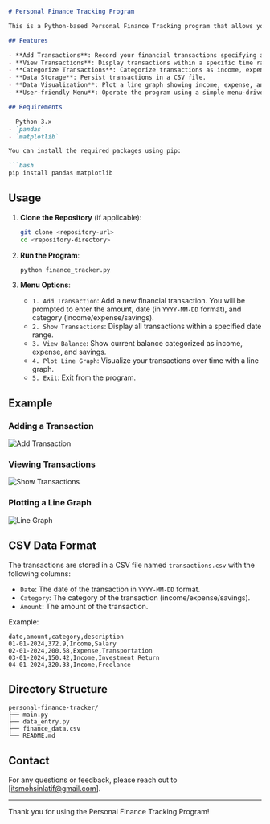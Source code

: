 ```markdown
# Personal Finance Tracking Program

This is a Python-based Personal Finance Tracking program that allows you to efficiently manage and track your financial transactions. You can add transactions, view them within a specific time range, categorize them as income, expense, or savings, and even visualize your financial status with a line graph. The program saves and manages data using a CSV file for persistence.

## Features

- **Add Transactions**: Record your financial transactions specifying amount, date, and category.
- **View Transactions**: Display transactions within a specific time range.
- **Categorize Transactions**: Categorize transactions as income, expense, or savings.
- **Data Storage**: Persist transactions in a CSV file.
- **Data Visualization**: Plot a line graph showing income, expense, and savings over time.
- **User-friendly Menu**: Operate the program using a simple menu-driven interface.

## Requirements

- Python 3.x
- `pandas`
- `matplotlib`

You can install the required packages using pip:

```bash
pip install pandas matplotlib
```

## Usage

1. **Clone the Repository** (if applicable):
    ```bash
    git clone <repository-url>
    cd <repository-directory>
    ```

2. **Run the Program**:
    ```bash
    python finance_tracker.py
    ```

3. **Menu Options**:
    - `1. Add Transaction`: Add a new financial transaction. You will be prompted to enter the amount, date (in `YYYY-MM-DD` format), and category (income/expense/savings).
    - `2. Show Transactions`: Display all transactions within a specified date range.
    - `3. View Balance`: Show current balance categorized as income, expense, and savings.
    - `4. Plot Line Graph`: Visualize your transactions over time with a line graph.
    - `5. Exit`: Exit from the program.

## Example

### Adding a Transaction

![Add Transaction](images/add_transaction.png)

### Viewing Transactions

![Show Transactions](images/show_transactions.png)

### Plotting a Line Graph

![Line Graph](images/line_graph.png)

## CSV Data Format

The transactions are stored in a CSV file named `transactions.csv` with the following columns:

- `Date`: The date of the transaction in `YYYY-MM-DD` format.
- `Category`: The category of the transaction (income/expense/savings).
- `Amount`: The amount of the transaction.

Example:

```csv
date,amount,category,description
01-01-2024,372.9,Income,Salary
02-01-2024,200.58,Expense,Transportation
03-01-2024,150.42,Income,Investment Return
04-01-2024,320.33,Income,Freelance
```

## Directory Structure

```
personal-finance-tracker/
├── main.py
├── data_entry.py
├── finance_data.csv
└── README.md
```

## Contact

For any questions or feedback, please reach out to [itsmohsinlatif@gmail.com].

---

Thank you for using the Personal Finance Tracking Program!
```
